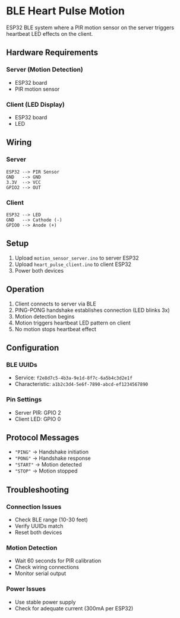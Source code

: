# BLE Heart Pulse Motion

ESP32 BLE system where a PIR motion sensor on the server triggers heartbeat LED effects on the client.

## Hardware Requirements

### Server (Motion Detection)
- ESP32 board
- PIR motion sensor

### Client (LED Display)  
- ESP32 board
- LED

## Wiring

### Server
```
ESP32 --> PIR Sensor
GND   --> GND
3.3V  --> VCC
GPIO2 --> OUT
```

### Client
```
ESP32 --> LED
GND   --> Cathode (-)
GPIO0 --> Anode (+)
```

## Setup

1. Upload `motion_sensor_server.ino` to server ESP32
2. Upload `heart_pulse_client.ino` to client ESP32
3. Power both devices

## Operation

1. Client connects to server via BLE
2. PING-PONG handshake establishes connection (LED blinks 3x)
3. Motion detection begins
4. Motion triggers heartbeat LED pattern on client
5. No motion stops heartbeat effect

## Configuration

### BLE UUIDs
- Service: `f2e8d7c5-4b3a-9e1d-8f7c-6a5b4c3d2e1f`
- Characteristic: `a1b2c3d4-5e6f-7890-abcd-ef1234567890`

### Pin Settings
- Server PIR: GPIO 2
- Client LED: GPIO 0

## Protocol Messages
- `"PING"` → Handshake initiation
- `"PONG"` → Handshake response  
- `"START"` → Motion detected
- `"STOP"` → Motion stopped

## Troubleshooting

### Connection Issues
- Check BLE range (10-30 feet)
- Verify UUIDs match
- Reset both devices

### Motion Detection
- Wait 60 seconds for PIR calibration
- Check wiring connections
- Monitor serial output

### Power Issues
- Use stable power supply
- Check for adequate current (300mA per ESP32)